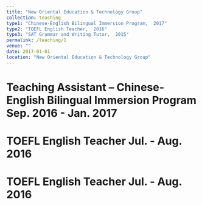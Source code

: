 ```yaml
---
title: "New Oriental Education & Technology Group"
collection: teaching
type1: "Chinese-English Bilingual Immersion Program,  2017"
type2: "TOEFL English Teacher,  2016"
type3: "SAT Grammar and Writing Tutor,  2015"
permalink: /teaching/1
venue: ""
date: 2017-01-01
location: "New Oriental Education & Technology Group"
---
```



Teaching Assistant – Chinese-English Bilingual Immersion Program Sep. 2016 - Jan. 2017
======

TOEFL English Teacher Jul. - Aug. 2016
======

TOEFL English Teacher Jul. - Aug. 2016
======
